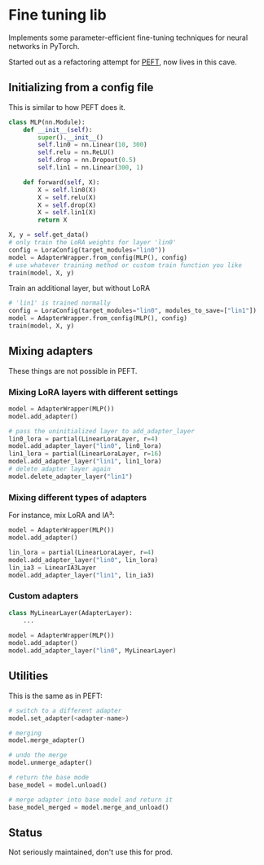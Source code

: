 # Fine tuning lib

Implements some parameter-efficient fine-tuning techniques for neural networks in PyTorch.

Started out as a refactoring attempt for [PEFT](https://github.com/huggingface/peft), now lives in this cave.

## Initializing from a config file

This is similar to how PEFT does it.

```python
class MLP(nn.Module):
    def __init__(self):
        super().__init__()
        self.lin0 = nn.Linear(10, 300)
        self.relu = nn.ReLU()
        self.drop = nn.Dropout(0.5)
        self.lin1 = nn.Linear(300, 1)

    def forward(self, X):
        X = self.lin0(X)
        X = self.relu(X)
        X = self.drop(X)
        X = self.lin1(X)
        return X

X, y = self.get_data()
# only train the LoRA weights for layer 'lin0'
config = LoraConfig(target_modules="lin0"))
model = AdapterWrapper.from_config(MLP(), config)
# use whatever training method or custom train function you like
train(model, X, y)
```

Train an additional layer, but without LoRA

```python
# 'lin1' is trained normally
config = LoraConfig(target_modules="lin0", modules_to_save=["lin1"])
model = AdapterWrapper.from_config(MLP(), config)
train(model, X, y)
```

## Mixing adapters

These things are not possible in PEFT.

### Mixing LoRA layers with different settings

```python
model = AdapterWrapper(MLP())
model.add_adapter()

# pass the uninitialized layer to add_adapter_layer
lin0_lora = partial(LinearLoraLayer, r=4)
model.add_adapter_layer("lin0", lin0_lora)
lin1_lora = partial(LinearLoraLayer, r=16)
model.add_adapter_layer("lin1", lin1_lora)
# delete adapter layer again
model.delete_adapter_layer("lin1")
```

### Mixing different types of adapters

For instance, mix LoRA and IA³:

```python
model = AdapterWrapper(MLP())
model.add_adapter()

lin_lora = partial(LinearLoraLayer, r=4)
model.add_adapter_layer("lin0", lin_lora)
lin_ia3 = LinearIA3Layer
model.add_adapter_layer("lin1", lin_ia3)
```

### Custom adapters

```python
class MyLinearLayer(AdapterLayer):
    ...
    
model = AdapterWrapper(MLP())
model.add_adapter()
model.add_adapter_layer("lin0", MyLinearLayer)
```

## Utilities

This is the same as in PEFT:

```python
# switch to a different adapter
model.set_adapter(<adapter-name>)

# merging
model.merge_adapter()

# undo the merge
model.unmerge_adapter()

# return the base mode
base_model = model.unload()

# merge adapter into base model and return it
base_model_merged = model.merge_and_unload()
```

## Status

Not seriously maintained, don't use this for prod.
